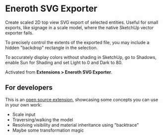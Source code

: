 # Eneroth SVG Exporter

Create scaled 2D top view SVG export of selected entities.
Useful for small exports, like signage in a scale model, where the native SketchUp vector exporter fails.

To precisely control the extents of the exported file, you may include a hidden "backdrop" rectangle in the selection.

To accurately display colors without shading in SketchUp, go to Shadows, enable Sun for Shading and set Light to 0 and Dark to 80.

Activated from **Extensions > Eneroth SVG Exporter**.

## For developers

This is an [open source extension](https://github.com/Eneroth3/eneroth-svg-exporter),
showcasing some concepts you can use in your own work:

* Scale input
* Traversing/walking the model
* Resolving visibility and material inheritance using "backtrace"
* Maybe some transformation magic

